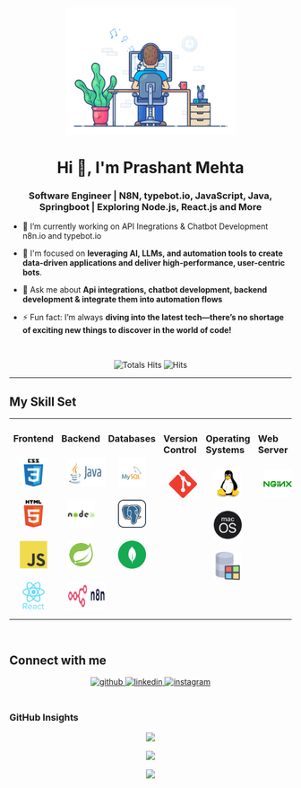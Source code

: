 <div align="center" width="50">

<img src="https://github.com/Prashant0623/Prashant0623/blob/main/images/dev-working_rounded.gif?raw=true" href="https://github.com/Prashant0623" alt="coding with SM"  width="60%"/><br> </div>

<h1 align="center">Hi 👋, I'm Prashant Mehta</h1>
<h3 align="center">Software Engineer | N8N, typebot.io, JavaScript, Java, Springboot | Exploring Node.js, React.js and More</h3>

- 🔭 I’m currently working on API Inegrations & Chatbot Development n8n.io and typebot.io

- 🌱 I'm focused on **leveraging AI, LLMs, and automation tools to create data-driven applications and deliver high-performance, user-centric bots**.

- 💬 Ask me about **Api integrations, chatbot development, backend development & integrate them into automation flows**

- ⚡ Fun fact: I’m always **diving into the latest tech—there’s no shortage of exciting new things to discover in the world of code!**

<br/>

<div align="center">

![Totals Hits](https://komarev.com/ghpvc/?username=prashantmehta23&style=flat&color=orange&label=PROFILE+VIEWS)
![Hits](https://hits.seeyoufarm.com/api/count/incr/badge.svg?url=https%3A%2F%2Fgithub.com%2FPrashant0623&count_bg=%2379C83D&title_bg=%23555555&icon=mediafire.svg&icon_color=%23E7E7E7&title=HITS&edge_flat=false)<br>

</div>

<hr></hr>

## My Skill Set

<table><td valign="top" width="33%">

### Frontend

<div align="center"> 
<img style="margin: 10px" src="https://github.com/Prashant0623/Prashant0623/blob/main/images/frontend/css.svg" alt="CSS3" height="50" />  
<img style="margin: 10px" src="https://github.com/Prashant0623/Prashant0623/blob/main/images/frontend/html.svg" alt="HTML5" height="50" />  
<img style="margin: 10px" src="https://github.com/Prashant0623/Prashant0623/blob/main/images/frontend/javascript.svg" alt="JavaScript" height="50" />  
<img style="margin: 10px" src="https://github.com/Prashant0623/Prashant0623/blob/main/images/frontend/react.svg" alt="React" height="50" /> 
</div></td><td valign="top" width="33%">

### Backend

<div align="center">   
<img style="margin: 10px" src="https://github.com/Prashant0623/Prashant0623/blob/main/images/backend/java-ar21.svg" alt="Java" height="50" />
<img style="margin: 10px" src="https://github.com/Prashant0623/Prashant0623/blob/main/images/backend/node-js.svg" alt="Node.js" height="50" />
<img style="margin: 10px" src="https://github.com/Prashant0623/Prashant0623/blob/main/images/backend/icons8-spring-boot.svg" alt="sprigboot" height="50" />
<img style="margin: 10px" src="https://github.com/Prashant0623/Prashant0623/blob/main/images/backend/pngwing.com.svg" alt="N8N" height="50" />
</div></td><td valign="top" width="33%">

### Databases

<div align="center">   
<img style="margin: 10px" src="https://github.com/Prashant0623/Prashant0623/blob/main/images/database/mysql-logo.svg" alt="My Sql" height="50" />  
<img style="margin: 10px" src="https://github.com/Prashant0623/Prashant0623/blob/main/images/database/postgresql.svg" alt="Postgre Sql" height="50" />  
<img style="margin: 10px" src="https://github.com/Prashant0623/Prashant0623/blob/main/images/database/mongodb.svg" alt="Mongo DB" height="50" /> 
</div></td><td valign="top" width="33%">

### Version Control

<div align="center">   
<img style="margin: 10px" src="https://github.com/Prashant0623/Prashant0623/blob/main/images/version-control/git-scm-icon.svg" alt="GIT" height="50" />    
</div></td><td valign="top" width="33%">

### Operating Systems

<div align="center">   
<img style="margin: 10px" src="https://github.com/Prashant0623/Prashant0623/blob/main/images/os/linux-original.svg" alt="Linux" height="50" />    
<img style="margin: 10px" src="https://github.com/Prashant0623/Prashant0623/blob/main/images/os/MacOS_logo.svg" alt="MacOs" height="50" />    
<img style="margin: 10px" src="https://github.com/Prashant0623/Prashant0623/blob/main/images/os/window-operating-system.svg" alt="Windows" height="50" />    
</div></td><td valign="top" width="33%">

### Web Server

<div align="center">       
<img style="margin: 10px" src="https://github.com/Prashant0623/Prashant0623/blob/main/images/web-servers/nginx-logo.svg" alt="Nginx" height="50" />       
</div></td>
</table>

<br/>

## Connect with me

<div align="center">
<a href="https://github.com/Prashant0623" target="_blank">
<img src=https://img.shields.io/badge/github-%2324292e.svg?&style=for-the-badge&logo=github&logoColor=white alt=github style="margin-bottom: 5px;" />
</a>
<a href="https://www.linkedin.com/in/prashant-mehta23/" target="_blank">
<img src=https://img.shields.io/badge/linkedin-%231E77B5.svg?&style=for-the-badge&logo=linkedin&logoColor=white alt=linkedin style="margin-bottom: 5px;" />
</a>
</a>
<a href="https://instagram.com/prashantmehta66" target="_blank">
<img src=https://img.shields.io/badge/instagram-%23000000.svg?&style=for-the-badge&logo=instagram&logoColor=white alt=instagram style="margin-bottom: 5px;" />
</a>  
</div>  
  
<br/>

### GitHub Insights

<div align="center" >

![](https://github-readme-stats.vercel.app/api?username=Prashant0623&theme=gruvbox&hide_border=false&include_all_commits=true&count_private=true)<br/>

![](https://github-readme-streak-stats.herokuapp.com/?user=Prashant0623&theme=merko&hide_border=true)<br/>

<a href="https://github-readme-activity-graph.vercel.app/graph?username=Prashant0623&bg_color=0000000&color=0579C3&line=0579C3&point=417E87&area_color=006AFF&area=true&hide_border=true" target="_blank">
<img src="https://github-readme-activity-graph.vercel.app/graph?username=Prashant0623&bg_color=0000000&color=0579C3&line=0579C3&point=417E87&area_color=006AFF&area=true&hide_border=true" />
</a>
</div>
